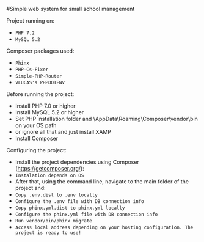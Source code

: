 #Simple web system for small school management

Project running on:
* ```PHP 7.2```
* ```MySQL 5.2```

Composer packages used:
* ```Phinx```
* ```PHP-Cs-Fixer```
* ```Simple-PHP-Router```
* ```VLUCAS's PHPDOTENV```

Before running the project:
* Install PHP 7.0 or higher
* Install MySQL 5.2 or higher
* Set PHP installation folder and \AppData\Roaming\Composer\vendor\bin on your OS path
* or ignore all that and just install XAMP
* Install Composer 

Configuring the project:
* Install the project dependencies using Composer (https://getcomposer.org/):
* ```Instalation depends on OS```
* After that, using the command line, navigate to the main folder of the project and:
* ```Copy .env.dist to .env locally```
* ```Configure the .env file with DB connection info```
* ```Copy phinx.yml.dist to phinx.yml locally```
* ```Configure the phinx.yml file with DB connection info```
* ```Run vendor/bin/phinx migrate```
* ```Access local address depending on your hosting configuration. The project is ready to use!```
